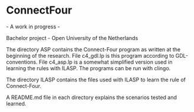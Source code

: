 # ConnectFour
\- A work in progress \-

Bachelor project - Open University of the Netherlands

The directory ASP contains the Connect-Four program as written at the beginning of the research. File c4\_gdl.lp is this program according to GDL-conventions. File c4\_asp.lp is a somewhat simplified version used in learning the rules with ILASP. The programs can be run with clingo.

The directory ILASP contains the files used with ILASP to learn the rule of Connect-Four. 

A README.md file in each directory explains the scenarios tested and learned.
